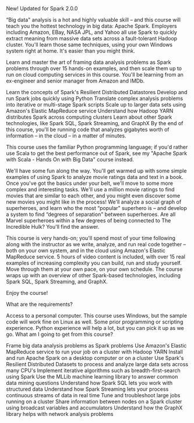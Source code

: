 New! Updated for Spark 2.0.0

“Big data" analysis is a hot and highly valuable skill – and this course will teach you the hottest technology in big data: Apache Spark. Employers including Amazon, EBay, NASA JPL, and Yahoo all use Spark to quickly extract meaning from massive data sets across a fault-tolerant Hadoop cluster. You'll learn those same techniques, using your own Windows system right at home. It's easier than you might think.

Learn and master the art of framing data analysis problems as Spark problems through over 15 hands-on examples, and then scale them up to run on cloud computing services in this course. You'll be learning from an ex-engineer and senior manager from Amazon and IMDb.

Learn the concepts of Spark's Resilient Distributed Datastores
Develop and run Spark jobs quickly using Python
Translate complex analysis problems into iterative or multi-stage Spark scripts
Scale up to larger data sets using Amazon's Elastic MapReduce service
Understand how Hadoop YARN distributes Spark across computing clusters
Learn about other Spark technologies, like Spark SQL, Spark Streaming, and GraphX
By the end of this course, you'll be running code that analyzes gigabytes worth of information – in the cloud – in a matter of minutes. 

This course uses the familiar Python programming language; if you'd rather use Scala to get the best performance out of Spark, see my "Apache Spark with Scala - Hands On with Big Data" course instead.

We'll have some fun along the way. You'll get warmed up with some simple examples of using Spark to analyze movie ratings data and text in a book. Once you've got the basics under your belt, we'll move to some more complex and interesting tasks. We'll use a million movie ratings to find movies that are similar to each other, and you might even discover some new movies you might like in the process! We'll analyze a social graph of superheroes, and learn who the most “popular" superhero is – and develop a system to find “degrees of separation" between superheroes. Are all Marvel superheroes within a few degrees of being connected to The Incredible Hulk? You'll find the answer.

This course is very hands-on; you'll spend most of your time following along with the instructor as we write, analyze, and run real code together – both on your own system, and in the cloud using Amazon's Elastic MapReduce service. 5 hours of video content is included, with over 15 real examples of increasing complexity you can build, run and study yourself. Move through them at your own pace, on your own schedule. The course wraps up with an overview of other Spark-based technologies, including Spark SQL, Spark Streaming, and GraphX.

Enjoy the course!

What are the requirements?

Access to a personal computer. This course uses Windows, but the sample code will work fine on Linux as well.
Some prior programming or scripting experience. Python experience will help a lot, but you can pick it up as we go.
What am I going to get from this course?

Frame big data analysis problems as Spark problems
Use Amazon's Elastic MapReduce service to run your job on a cluster with Hadoop YARN
Install and run Apache Spark on a desktop computer or on a cluster
Use Spark's Resilient Distributed Datasets to process and analyze large data sets across many CPU's
Implement iterative algorithms such as breadth-first-search using Spark
Use the MLLib machine learning library to answer common data mining questions
Understand how Spark SQL lets you work with structured data
Understand how Spark Streaming lets your process continuous streams of data in real time
Tune and troubleshoot large jobs running on a cluster
Share information between nodes on a Spark cluster using broadcast variables and accumulators
Understand how the GraphX library helps with network analysis problems
